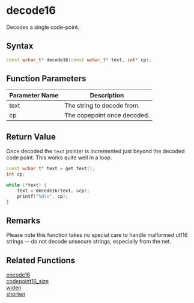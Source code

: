 # decode16

Decodes a single code-point.

## Syntax

```cpp
const wchar_t* decode16(const wchar_t* text, int* cp);
```

## Function Parameters

Parameter Name | Description
--- | ---
text | The string to decode from.
cp | The copepoint once decoded.

## Return Value

Once decoded the `text` pointer is incremented just beyond the decoded code point. This works quite well in a loop.

```cpp
const wchar_t* text = get_text();
int cp;

while (*text) {
	text = decode16(text, &cp);
	printf("%d\n", cp);
}
```

## Remarks

Please note this function takes no special care to handle malformed utf16 strings -- do not decode unsecure strings, especially from the net.

## Related Functions

[encode16](https://github.com/RandyGaul/cute_framework/blob/master/doc/string/utf8/encode16.md)  
[codepoint16_size](https://github.com/RandyGaul/cute_framework/blob/master/doc/string/utf8/codepoint16_size.md)  
[widen](https://github.com/RandyGaul/cute_framework/blob/master/doc/string/utf8/widen.md)  
[shorten](https://github.com/RandyGaul/cute_framework/blob/master/doc/string/utf8/shorten.md)  
